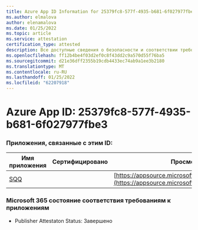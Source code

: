 ```yaml
---
title: Azure App ID Information for 25379fc8-577f-4935-b681-6f027977fbe3
ms.author: elmalova
author: elenamalova
ms.date: 01/25/2022
ms.topic: article
ms.service: attestation
certification_type: attested
description: Все доступные сведения о безопасности и соответствии требованиям для 25379fc8-577f-4935-b681-6f027977fbe3.
ms.openlocfilehash: ff12b4be4f03d2ef0c8f43dd2c9a570d55f76ba5
ms.sourcegitcommit: d21e36dff2355b19cdb4433ec74ab9a1ee3b2180
ms.translationtype: MT
ms.contentlocale: ru-RU
ms.lasthandoff: 01/25/2022
ms.locfileid: "62207918"
---
```

# <a name="azure-app-id-25379fc8-577f-4935-b681-6f027977fbe3"></a>Azure App ID: 25379fc8-577f-4935-b681-6f027977fbe3


### <a name="apps-associated-with-this-id"></a>Приложения, связанные с этим ID:
| **Имя приложения** | **Сертифицировано** | **Просмотр в AppSource** |
|--------------|---------------|-----------------------|
| [SQQ](https://docs.microsoft.com/microsoft-365-app-certification/forward/WA200002978) |  | [https://appsource.microsoft.com/product/office/WA200002978](https://appsource.microsoft.com/product/office/WA200002978) |

### <a name="microsoft-365-app-compliance-status"></a>Microsoft 365 состояние соответствия требованиям к приложениям
- Publisher Attestaton Status: Завершено
